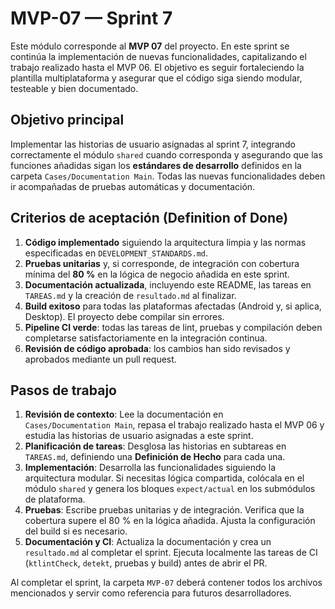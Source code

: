 # MVP-07 — Sprint 7

Este módulo corresponde al **MVP 07** del proyecto.  En este sprint se
continúa la implementación de nuevas funcionalidades, capitalizando el trabajo
realizado hasta el MVP 06.  El objetivo es seguir fortaleciendo la
plantilla multiplataforma y asegurar que el código siga siendo modular,
testeable y bien documentado.

## Objetivo principal

Implementar las historias de usuario asignadas al sprint 7, integrando
correctamente el módulo `shared` cuando corresponda y asegurando que las
funciones añadidas sigan los **estándares de desarrollo** definidos en la
carpeta `Cases/Documentation Main`.  Todas las nuevas funcionalidades deben
ir acompañadas de pruebas automáticas y documentación.

## Criterios de aceptación (Definition of Done)

1. **Código implementado** siguiendo la arquitectura limpia y las normas
   especificadas en `DEVELOPMENT_STANDARDS.md`.
2. **Pruebas unitarias** y, si corresponde, de integración con cobertura
   mínima del **80 %** en la lógica de negocio añadida en este sprint.
3. **Documentación actualizada**, incluyendo este README, las tareas en
   `TAREAS.md` y la creación de `resultado.md` al finalizar.
4. **Build exitoso** para todas las plataformas afectadas (Android y, si
   aplica, Desktop).  El proyecto debe compilar sin errores.
5. **Pipeline CI verde**: todas las tareas de lint, pruebas y compilación
   deben completarse satisfactoriamente en la integración continua.
6. **Revisión de código aprobada**: los cambios han sido revisados y
   aprobados mediante un pull request.

## Pasos de trabajo

1. **Revisión de contexto**: Lee la documentación en
   `Cases/Documentation Main`, repasa el trabajo realizado hasta el MVP 06
   y estudia las historias de usuario asignadas a este sprint.
2. **Planificación de tareas**: Desglosa las historias en subtareas en
   `TAREAS.md`, definiendo una **Definición de Hecho** para cada una.
3. **Implementación**: Desarrolla las funcionalidades siguiendo la
   arquitectura modular.  Si necesitas lógica compartida,
   colócala en el módulo `shared` y genera los bloques `expect/actual` en los
   submódulos de plataforma.
4. **Pruebas**: Escribe pruebas unitarias y de integración.  Verifica que la
   cobertura supere el 80 % en la lógica añadida.  Ajusta la configuración
   del build si es necesario.
5. **Documentación y CI**: Actualiza la documentación y crea un
   `resultado.md` al completar el sprint.  Ejecuta localmente las tareas de
   CI (`ktlintCheck`, `detekt`, pruebas y build) antes de abrir el PR.

Al completar el sprint, la carpeta `MVP-07` deberá contener todos los
archivos mencionados y servir como referencia para futuros desarrolladores.
